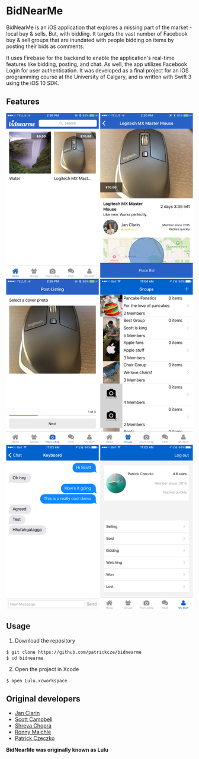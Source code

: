 # BidNearMe
BidNearMe is an iOS application that explores a missing part of the market - local buy & sells. 
But, with bidding. It targets the vast number of Facebook buy & sell groups that are inundated
with people bidding on items by posting their bids as comments.

It uses Firebase for the backend to enable the application's real-time features like bidding, posting, and chat.
As well, the app utilizes Facebook Login for user authentication. 
It was developed as a final project for an iOS programming course at the University of Calgary,
and is written with Swift 3 using the iOS 10 SDK. 

## Features
<img src="/Screenshots/HomePage.PNG" alt="alt text" width="250" height="444">
<img src="/Screenshots/Listing.PNG" alt="alt text" width="250" height="444">
<img src="/Screenshots/PostListing.PNG" alt="alt text" width="250" height="444">
<img src="/Screenshots/PrivateGroups.PNG" alt="alt text" width="250" height="444">
<img src="/Screenshots/RealTimeChat.PNG" alt="alt text" width="250" height="444">
<img src="/Screenshots/ProfileView.PNG" alt="alt text" width="250" height="444">

## Usage
1. Download the repository
```
$ git clone https://github.com/patrickcze/bidnearme
$ cd bidnearme
```

2. Open the project in Xcode
```
$ open Lulu.xcworkspace
```

## Original developers
* [Jan Clarin](https://github.com/janclarin)
* [Scott Campbell](https://github.com/Campbell-Scott)
* [Shreya Chopra](https://github.com/shreyachopra)
* [Ronny Maichle](https://github.com/ronnymaichle)
* [Patrick Czeczko](https://github.com/patrickcze)

**BidNearMe was originally known as Lulu**
